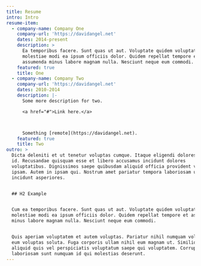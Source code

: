 ```yaml
---
title: Resume
intro: Intro
resume-item:
  - company-name: Company One
    company-url: 'https://davidangel.net'
    dates: 2014-present
    description: >
      Ea temporibus facere. Sunt quas ut aut. Voluptate quidem voluptatem
      molestiae modi ea ipsum officiis dolor. Quidem repellat tempore et
      assumenda minus labore magnam nulla. Nesciunt neque eum commodi.
    featured: true
    title: One
  - company-name: Company Two
    company-url: 'https://davidangel.net'
    dates: 2010-2014
    description: |-
      Some more description for two.

      <a href="#">Link here.</a>



      Something [remote](https://davidangel.net).
    featured: true
    title: Two
outro: >
  Dicta deleniti et ut tenetur voluptas cumque. Itaque eligendi dolores eveniet
  id. Recusandae quisquam esse et libero accusamus incidunt dolores
  voluptatibus. Dignissimos saepe quibusdam aliquid officia provident vero
  ipsam. Autem in ipsam qui. Nostrum amet pariatur tempora laboriosam ut
  incidunt asperiores.


  ## H2 Example


  Cum ea temporibus facere. Sunt quas ut aut. Voluptate quidem voluptatem
  molestiae modi ea ipsum officiis dolor. Quidem repellat tempore et assumenda
  minus labore magnam nulla. Nesciunt neque eum commodi.


  Quis aperiam voluptatem et autem voluptas. Pariatur nihil numquam voluptates
  eum voluptas soluta. Fuga corporis ullam nihil eum magnam ut. Similique
  aliquid quis vel perspiciatis voluptatum saepe qui voluptatem. Corrupti quam
  laboriosam sunt numquam id qui molestias deserunt.
---
```


